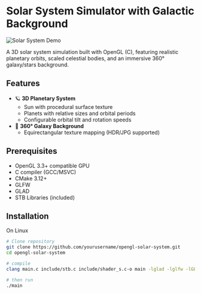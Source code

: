 # Solar System Simulator with Galactic Background

![Solar System Demo](screenshots/demo.gif) <!-- Replace with actual screenshot path -->

A 3D solar system simulation built with OpenGL (C), featuring realistic planetary orbits, scaled celestial bodies, and an immersive 360° galaxy/stars background.

## Features

- 🪐 **3D Planetary System**
  - Sun with procedural surface texture
  - Planets with relative sizes and orbital periods
  - Configurable orbital tilt and rotation speeds
- 🌌 **360° Galaxy Background**
  - Equirectangular texture mapping (HDR/JPG supported)

## Prerequisites

- OpenGL 3.3+ compatible GPU
- C compiler (GCC/MSVC)
- CMake 3.12+
- GLFW
- GLAD
- STB Libraries (included)

## Installation

On Linux
```bash
# Clone repository
git clone https://github.com/yourusername/opengl-solar-system.git
cd opengl-solar-system

# compile
clang main.c include/stb.c include/shader_s.c-o main -lglad -lglfw -lGL -lm -lcglm

# then run
./main
